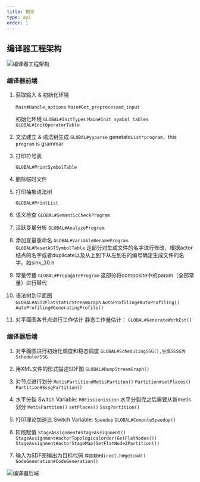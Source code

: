 ```yaml
---
title: 概览
type: api
order: 1
---
```

## 编译器工程架构
![编译器工程架构](https://i.loli.net/2018/07/10/5b44b304b4ba8.png)
### 编译器前端
1. 获取输入 & 初始化环境

    `Main#Handle_options`
    `Main#Get_preprocessed_input`

    初始化环境
    `GLOBAL#InitTypes`
    `Main#Init_symbol_tables`
    `GLOBAL#InitOperatorTable`

1. 文法建立 & 语法树生成
    `GLOBAL#yyparse`
    genetate`List*program`，this `program` is grammar

1. 打印符号表

    `GLOBAL#PrintSymbolTable`

1. 删除临时文件

1. 打印抽象语法树

    `GLOBAL#PrintList`

1. 语义检查
    `GLOBAL#SemanticCheckProgram`
    
1. 活跃变量分析
    `GLOBAL#AnalyzeProgram`
    
1. 添加变量重命名
    `GLOBAL#VariableRenameProgram`
    `GLOBAL#ResetASTSymbolTable`
    这部分对生成文件的名字进行修改，根据actor结点的名字或者duplicate以及从上到下从左到右的编号确定生成文件的名字。如sink_30.h
    
1. 常量传播
    `GLOBAL#PropagateProgram`
    这部分将composite中的param（全部常量）进行替代

1. 语法树到平面图	
    `GLOBAL#AST2FlatStaticStreamGraph`
    `AutoProfiling#AutoProfiling()`
    `AutoProfiling#GeneratingProfile()`
    
1. 对平面图各节点进行工作估计
    静态工作量估计：
    `GLOBAL#GenerateWorkEst()`

### 编译器后端

1. 对平面图进行初始化调度和稳态调度
    `GLOBAL#SchedulingSSG(),生成SSSG为SchedulerSSG`
    
1. 用XML文件的形式描述SDF图
    `GLOBAL#DumpStreamGraph()`
    
1. 对节点进行划分
    `MetisPartition#MetisPartiton()`
    `Partition#setPlaces()`
    `Partition#SssgPartition()`
    
1. 水平分裂
    Switch Variable: `RHFissionission`
    水平分裂完之后需要从新metis划分
    `MetisPartiton()`
    `setPlaces()`
    `SssgPartition()`
 
1. 打印理论加速比
    Switch Variable: `Speedup`
    `GLOBAL#ComputeSpeedup()`
    
1. 阶段赋值
    `StageAssignment#StageAssignment()`
    `StageAssignment#actorTopologicalorder(GetFlatNodes())`
    `StageAssignment#actorStageMap(GetFlatNode2Partition())`
    
1. 输入为SDF图输出为目标代码
    `库函数#direct.h#getcwd()`
    `GodeGeneration#CodeGeneration()`
    
![编译器后端](https://i.loli.net/2018/07/10/5b44b31ce1eec.png)
